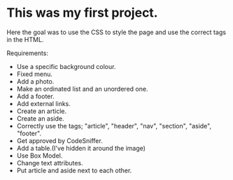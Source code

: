 # This was my first project.  
  
Here the goal was to use the CSS to style the page and use the correct tags in the HTML.  
  
Requirements:  
- Use a specific background colour.  
- Fixed menu.  
- Add a photo.  
- Make an ordinated list and an unordered one.  
- Add a footer.  
- Add external links.  
- Create an article.  
- Create an aside.  
- Correctly use the tags; "article", "header", "nav", "section", "aside", "footer".  
- Get approved by CodeSniffer.  
- Add a table.(I've hidden it around the image)  
- Use Box Model.  
- Change text attributes.  
- Put article and aside next to each other.  
